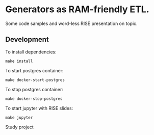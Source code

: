 # Generators as RAM-friendly ETL.

Some code samples and word-less RISE presentation on topic.

## Development

To install dependencies:

```shell
make install
```

To start postgres container:

```shell
make docker-start-postgres
```

To stop postgres container:

```shell
make docker-stop-postgres
```

To start jupyter with RISE slides:

```shell
make jupyter
```
Study project
